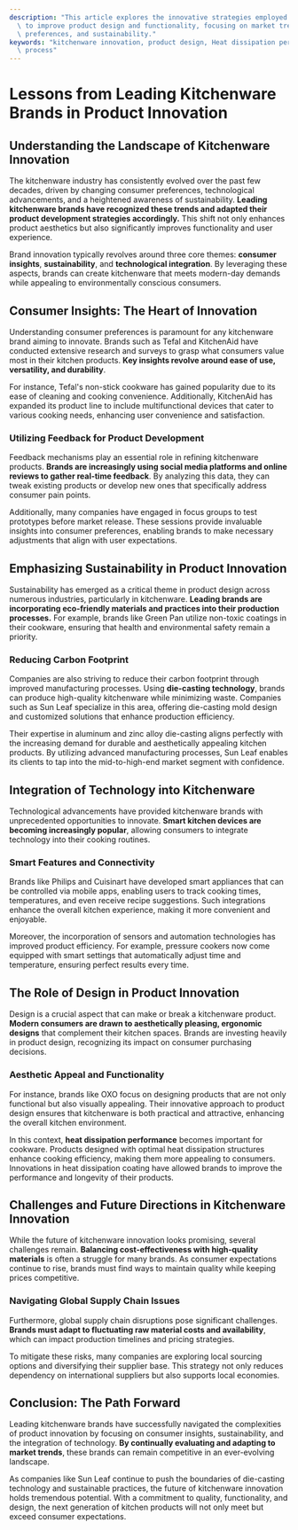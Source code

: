 ```yaml
---
description: "This article explores the innovative strategies employed by top kitchenware brands\
  \ to improve product design and functionality, focusing on market trends, consumer\
  \ preferences, and sustainability."
keywords: "kitchenware innovation, product design, Heat dissipation performance, Die casting\
  \ process"
---
```

# Lessons from Leading Kitchenware Brands in Product Innovation

## Understanding the Landscape of Kitchenware Innovation

The kitchenware industry has consistently evolved over the past few decades, driven by changing consumer preferences, technological advancements, and a heightened awareness of sustainability. **Leading kitchenware brands have recognized these trends and adapted their product development strategies accordingly.** This shift not only enhances product aesthetics but also significantly improves functionality and user experience.

Brand innovation typically revolves around three core themes: **consumer insights**, **sustainability**, and **technological integration**. By leveraging these aspects, brands can create kitchenware that meets modern-day demands while appealing to environmentally conscious consumers.

## Consumer Insights: The Heart of Innovation

Understanding consumer preferences is paramount for any kitchenware brand aiming to innovate. Brands such as Tefal and KitchenAid have conducted extensive research and surveys to grasp what consumers value most in their kitchen products. **Key insights revolve around ease of use, versatility, and durability**.

For instance, Tefal's non-stick cookware has gained popularity due to its ease of cleaning and cooking convenience. Additionally, KitchenAid has expanded its product line to include multifunctional devices that cater to various cooking needs, enhancing user convenience and satisfaction.

### Utilizing Feedback for Product Development

Feedback mechanisms play an essential role in refining kitchenware products. **Brands are increasingly using social media platforms and online reviews to gather real-time feedback**. By analyzing this data, they can tweak existing products or develop new ones that specifically address consumer pain points.

Additionally, many companies have engaged in focus groups to test prototypes before market release. These sessions provide invaluable insights into consumer preferences, enabling brands to make necessary adjustments that align with user expectations.

## Emphasizing Sustainability in Product Innovation

Sustainability has emerged as a critical theme in product design across numerous industries, particularly in kitchenware. **Leading brands are incorporating eco-friendly materials and practices into their production processes.** For example, brands like Green Pan utilize non-toxic coatings in their cookware, ensuring that health and environmental safety remain a priority.

### Reducing Carbon Footprint

Companies are also striving to reduce their carbon footprint through improved manufacturing processes. Using **die-casting technology**, brands can produce high-quality kitchenware while minimizing waste. Companies such as Sun Leaf specialize in this area, offering die-casting mold design and customized solutions that enhance production efficiency.

Their expertise in aluminum and zinc alloy die-casting aligns perfectly with the increasing demand for durable and aesthetically appealing kitchen products. By utilizing advanced manufacturing processes, Sun Leaf enables its clients to tap into the mid-to-high-end market segment with confidence.

## Integration of Technology into Kitchenware

Technological advancements have provided kitchenware brands with unprecedented opportunities to innovate. **Smart kitchen devices are becoming increasingly popular**, allowing consumers to integrate technology into their cooking routines.

### Smart Features and Connectivity

Brands like Philips and Cuisinart have developed smart appliances that can be controlled via mobile apps, enabling users to track cooking times, temperatures, and even receive recipe suggestions. Such integrations enhance the overall kitchen experience, making it more convenient and enjoyable.

Moreover, the incorporation of sensors and automation technologies has improved product efficiency. For example, pressure cookers now come equipped with smart settings that automatically adjust time and temperature, ensuring perfect results every time.

## The Role of Design in Product Innovation

Design is a crucial aspect that can make or break a kitchenware product. **Modern consumers are drawn to aesthetically pleasing, ergonomic designs** that complement their kitchen spaces. Brands are investing heavily in product design, recognizing its impact on consumer purchasing decisions.

### Aesthetic Appeal and Functionality

For instance, brands like OXO focus on designing products that are not only functional but also visually appealing. Their innovative approach to product design ensures that kitchenware is both practical and attractive, enhancing the overall kitchen environment.

In this context, **heat dissipation performance** becomes important for cookware. Products designed with optimal heat dissipation structures enhance cooking efficiency, making them more appealing to consumers. Innovations in heat dissipation coating have allowed brands to improve the performance and longevity of their products.

## Challenges and Future Directions in Kitchenware Innovation

While the future of kitchenware innovation looks promising, several challenges remain. **Balancing cost-effectiveness with high-quality materials** is often a struggle for many brands. As consumer expectations continue to rise, brands must find ways to maintain quality while keeping prices competitive.

### Navigating Global Supply Chain Issues

Furthermore, global supply chain disruptions pose significant challenges. **Brands must adapt to fluctuating raw material costs and availability**, which can impact production timelines and pricing strategies. 

To mitigate these risks, many companies are exploring local sourcing options and diversifying their supplier base. This strategy not only reduces dependency on international suppliers but also supports local economies.

## Conclusion: The Path Forward

Leading kitchenware brands have successfully navigated the complexities of product innovation by focusing on consumer insights, sustainability, and the integration of technology. **By continually evaluating and adapting to market trends**, these brands can remain competitive in an ever-evolving landscape.

As companies like Sun Leaf continue to push the boundaries of die-casting technology and sustainable practices, the future of kitchenware innovation holds tremendous potential. With a commitment to quality, functionality, and design, the next generation of kitchen products will not only meet but exceed consumer expectations.
